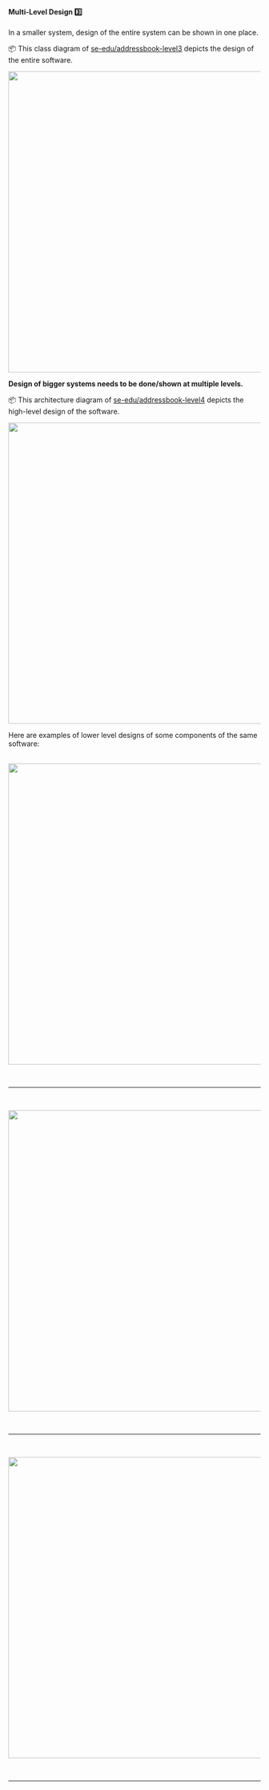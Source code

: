 <div id="title">

#### Multi-Level Design :three:

</div>

<div id="body">

In a smaller system, design of the entire system can be shown in one place.

<div v-closeable alt="single-level design example">

<tip-box> 

:package: This class diagram of [se-edu/addressbook-level3](https://se-edu.github.io/addressbook-level3) depicts the design of the entire software.

<img src="https://se-edu.github.io/addressbook-level3/doc/images/mainClassDiagram.png" width="600" />

</tip-box>

</div>

**Design of bigger systems needs to be done/shown at multiple levels.**

<div v-closeable alt="multi-level design example">

<tip-box> 

:package: This architecture diagram of [se-edu/addressbook-level4](https://se-edu.github.io/addressbook-level4) depicts the high-level design of the software.

<img src="https://se-edu.github.io/addressbook-level4/images/Architecture.png" width="600" />

Here are examples of lower level designs of some components of the same software:

<tabs> 
  <tab header="UI">

<img src="https://se-edu.github.io/addressbook-level4/images/UiClassDiagram.png" width="600" />

  <hr></tab>
  <tab header="Logic">

<img src="https://se-edu.github.io/addressbook-level4/images/LogicClassDiagram.png" width="600" />

  <hr></tab>
  <tab header="Storage">

<img src="https://se-edu.github.io/addressbook-level4/images/StorageClassDiagram.png" width="600" />

  <hr></tab>
</tabs>

</tip-box>

</div>

</div>

<div id="extras">
</div>